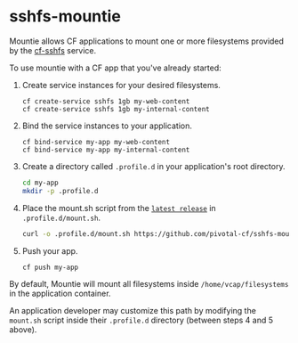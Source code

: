 # sshfs-mountie

Mountie allows CF applications to mount one or more filesystems provided by the [cf-sshfs](https://github.com/pivotal-cf/cf-sshfs) service.


To use mountie with a CF app that you've already started:

1. Create service instances for your desired filesystems.

   ```
   cf create-service sshfs 1gb my-web-content
   cf create-service sshfs 1gb my-internal-content
   ```
2. Bind the service instances to your application.

   ```
   cf bind-service my-app my-web-content
   cf bind-service my-app my-internal-content
   ```
3. Create a directory called `.profile.d` in your application's root directory.

   ```bash
   cd my-app
   mkdir -p .profile.d
   ```
4. Place the mount.sh script from the [`latest release`](https://github.com/pivotal-cf/sshfs-mountie/releases/latest) in `.profile.d/mount.sh`.

   ```bash
   curl -o .profile.d/mount.sh https://github.com/pivotal-cf/sshfs-mountie/releases/download/[RELEASE NAME]/mount.sh
   ```
5. Push your app.

   ```bash
   cf push my-app
   ```

By default, Mountie will mount all filesystems inside `/home/vcap/filesystems` in the application container.

An application developer may customize this path by modifying the `mount.sh` script inside their `.profile.d` directory (between steps 4 and 5 above).

